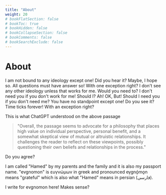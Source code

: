 ```yaml
---
title: "About"
weight: 20
# bookFlatSection: false
# bookToc: true
# bookHidden: false
# bookCollapseSection: false
# bookComments: false
# bookSearchExclude: false
---
```

# About

I am not bound to any ideology except one! Did you hear it? Maybe, I hope so. All questions must have answer so! With one exception right? I don't see any other ideology unless that works for me. Would you need to? I don't need you if you don't work for me! Should I? Ah! OK, But! Should I need you if you don't need me? You have no standpoint except one! Do you see it? Time ticks forever! With an exception right?

This is what ChatGPT understood on the above passage
>"Overall, the passage seems to advocate for a philosophy that places high value on individual perspective, personal benefit, and a somewhat skeptical view of mutual or altruistic relationships. It challenges the reader to reflect on these viewpoints, possibly questioning their own beliefs and relationships in the process."

Do you agree?

I am called "Hamed" by my parents and the family and it is also my passport name. "evgnomon" is ευγνώμων in greek and pronounced ev̱gnó̱mo̱n means "grateful" which is also what "Hamed" means in persian (فارسی).

I write for evgnomon here! Makes sense?

